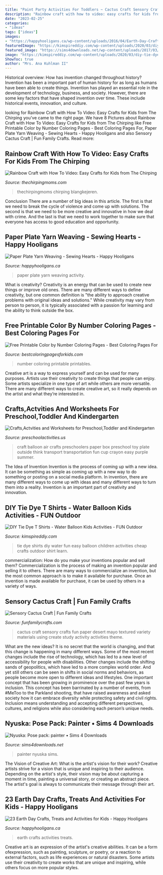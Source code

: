 ```yaml
---
title: "Paint Party Activities For Toddlers ~ Cactus Craft Sensory Crafts Fun Paper Desert Mayo Textured Variety Materials Using Create Study Activity Activities Theme"
description: "Rainbow craft with how to video: easy crafts for kids from the chirping"
date: "2023-02-25"
categories:
- "ideas"
tags: ["ideas"]
images:
- "https://happyhooligans.ca/wp-content/uploads/2016/04/Earth-Day-Crafts-for-Kids-Feature.jpg"
featuredImage: "https://kimspireddiy.com/wp-content/uploads/2020/03/diy-tie-dye-t-shirts_kids-activities-4.jpg"
featured_image: "https://sims4downloads.net/wp-content/uploads/2017/03/6215.jpg"
image: "https://kimspireddiy.com/wp-content/uploads/2020/03/diy-tie-dye-t-shirts_kids-activities-4.jpg"
ShowToc: true
author: "Mrs. Ana Kuhlman II"
---
```



Historical overview: How has invention changed throughout history?
Invention has been a important part of human history for as long as humans have been able to create things. Invention has played an essential role in the development of technology, business, and society. However, there are some key factors that have shaped invention over time. These include historical events, innovation, and culture.

	

		
looking for Rainbow Craft with How To Video: Easy Crafts for Kids from The Chirping you've came to the right page. We have 8 Pictures about Rainbow Craft with How To Video: Easy Crafts for Kids from The Chirping like Free Printable Color by Number Coloring Pages - Best Coloring Pages For, Paper Plate Yarn Weaving - Sewing Hearts - Happy Hooligans and also Sensory Cactus Craft | Fun Family Crafts. Read more:
		
    
## Rainbow Craft With How To Video: Easy Crafts For Kids From The Chirping

<img loading=lazy src="https://thechirpingmoms.com/wp-content/uploads/2018/04/rainbow-craft-pin.jpg" onerror="this.onerror=null;this.src='https://tse2.mm.bing.net/th?id=OIP.cwo44JAfY5Qafc3bMj6PEwHaNa&amp;pid=15.1';" alt="Rainbow Craft with How To Video: Easy Crafts for Kids from The Chirping">

_Source: thechirpingmoms.com_

>thechirpingmoms chirping blangkejeren. 

	

Conclusion
There are a number of big ideas in this article. The first is that we need to break the cycle of violence and come up with solutions. The second is that we need to be more creative and innovative in how we deal with crime. And the last is that we need to work together to make sure that everyone has access to good education and opportunity.

    
## Paper Plate Yarn Weaving - Sewing Hearts - Happy Hooligans

<img loading=lazy src="https://happyhooligans.ca/wp-content/uploads/2016/01/Paper-Plate-Yarn-Weaving-copy.jpg" onerror="this.onerror=null;this.src='https://tse4.mm.bing.net/th?id=OIP.3u8EOCtZH2Zxj0rQas9LsQAAAA&amp;pid=15.1';" alt="Paper Plate Yarn Weaving - Sewing Hearts - Happy Hooligans">

_Source: happyhooligans.ca_

>paper plate yarn weaving activity. 

	

What is creativity?
Creativity is an energy that can be used to create new things or improve old ones. There are many different ways to define creativity, but one common definition is "the ability to approach creative problems with original ideas and solutions." While creativity may vary from person to person, it is typically associated with a passion for learning and the ability to think outside the box.

    
## Free Printable Color By Number Coloring Pages - Best Coloring Pages For

<img loading=lazy src="http://www.bestcoloringpagesforkids.com/wp-content/uploads/2016/09/color-by-number-printables-703x1024.jpg" onerror="this.onerror=null;this.src='https://tse3.mm.bing.net/th?id=OIP.Pe5p6voXTWFYBcCfw5XLdgHaKy&amp;pid=15.1';" alt="Free Printable Color by Number Coloring Pages - Best Coloring Pages For">

_Source: bestcoloringpagesforkids.com_

>number coloring printable printables. 

	

Creative art is a way to express yourself and can be used for many purposes. Artists use their creativity to create things that people can enjoy. Some artists specialize in one type of art while others are more versatile. There are many different ways to create creative art, so it really depends on the artist and what they’re interested in.

    
## Crafts,Actvities And Worksheets For Preschool,Toddler And Kindergarten

<img loading=lazy src="http://www.preschoolactivities.us/wp-content/uploads/2015/01/hot-air-balloon-craft.jpg" onerror="this.onerror=null;this.src='https://tse2.mm.bing.net/th?id=OIP.DCR4slMZq7_OpB4R8ZWVaQHaKl&amp;pid=15.1';" alt="Crafts,Actvities and Worksheets for Preschool,Toddler and Kindergarten">

_Source: preschoolactivities.us_

>craft balloon air crafts preschoolers paper box preschool toy plate outside think transport transportation fun cup crayon easy purple summer. 

	

The Idea of Invention
Invention is the process of coming up with a new idea. It can be something as simple as coming up with a new way to do something or posting on a social media platform. In invention, there are many different ways to come up with ideas and many different ways to turn them into a reality. Invention is an important part of creativity and innovation.

    
## DIY Tie Dye T Shirts - Water Balloon Kids Activities - FUN Outdoor

<img loading=lazy src="https://kimspireddiy.com/wp-content/uploads/2020/03/diy-tie-dye-t-shirts_kids-activities-4.jpg" onerror="this.onerror=null;this.src='https://tse4.mm.bing.net/th?id=OIP.2gVWrUXKMJiIRgTXqQPJ6gHaKy&amp;pid=15.1';" alt="DIY Tie Dye T Shirts - Water Balloon Kids Activities - FUN Outdoor">

_Source: kimspireddiy.com_

>tie dye shirts diy water fun easy balloon children activities cheap crafts outdoor shirt learn. 

	

commercialization: How do you make your inventions popular and sell them?
Commercialization is the process of making an invention popular and selling it to others. There are many ways to commercialize an invention, but the most common approach is to make it available for purchase. Once an invention is made available for purchase, it can be used by others in a variety of ways.

    
## Sensory Cactus Craft | Fun Family Crafts

<img loading=lazy src="https://funfamilycrafts.com/wp-content/uploads/2014/04/Sensory-Cactus-Craft-400x557.jpg" onerror="this.onerror=null;this.src='https://tse4.mm.bing.net/th?id=OIP.pUA1YSyKXlkCgDitahwbSgAAAA&amp;pid=15.1';" alt="Sensory Cactus Craft | Fun Family Crafts">

_Source: funfamilycrafts.com_

>cactus craft sensory crafts fun paper desert mayo textured variety materials using create study activity activities theme. 

	

What are the new ideas?
It is no secret that the world is changing, and that this change is happening in many different ways. Some of the most recent changes include the rise of technology, which has led to a new level of accessibility for people with disabilities. Other changes include the shifting sands of geopolitics, which have led to a more complex world order. And yet still others can be seen in shifts in social norms and behaviors, as people become more open to different ideas and lifestyles.
One important concept that has been growing in prominence over the past few years is inclusion. This concept has been barrinated by a number of events, from #MeToo to the Parkland shooting, that have raised awareness and asked society how it can embrace diversity while protecting safety and civil rights. Inclusion means understanding and accepting different perspectives, cultures, and religions while also considering each person’s unique needs.

    
## Nyuska: Pose Pack: Painter • Sims 4 Downloads

<img loading=lazy src="https://sims4downloads.net/wp-content/uploads/2017/03/6215.jpg" onerror="this.onerror=null;this.src='https://tse4.mm.bing.net/th?id=OIP.4kDtPe18S7qBRJwoM1KkQAHaEc&amp;pid=15.1';" alt="Nyuska: Pose pack: painter • Sims 4 Downloads">

_Source: sims4downloads.net_

>painter nyuska sims. 

	

The Vision of Creative Art: What is the artist's vision for their work?
Creative artists strive for a vision that is unique and inspiring to their audience. Depending on the artist's style, their vision may be about capturing a moment in time, painting a universal story, or creating an abstract piece. The artist's goal is always to communicate their message through their art.

    
## 23 Earth Day Crafts, Treats And Activities For Kids - Happy Hooligans

<img loading=lazy src="https://happyhooligans.ca/wp-content/uploads/2016/04/Earth-Day-Crafts-for-Kids-Feature.jpg" onerror="this.onerror=null;this.src='https://tse4.mm.bing.net/th?id=OIP.HhUe_1XQQaBMO4d8zdHD-AHaLH&amp;pid=15.1';" alt="23 Earth Day Crafts, Treats and Activities for Kids - Happy Hooligans">

_Source: happyhooligans.ca_

>earth crafts activities treats. 

	

Creative art is an expression of the artist's creative abilities. It can be a form ofexpression, such as painting, sculpture, or poetry, or a reaction to external factors, such as life experiences or natural disasters. Some artists use their creativity to create works that are unique and inspiring, while others focus on more popular styles.

